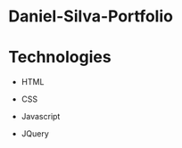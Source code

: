 # Daniel-Silva-Portfolio

# Technologies

<ul>
<li><p>HTML</p>
<li><p>CSS</p></li>
<li><p>Javascript</p></li>
<li><p>JQuery</p></li>
</ul>
